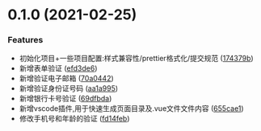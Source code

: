 # 0.1.0 (2021-02-25)


### Features

* 初始化项目+一些项目配置:样式兼容性/prettier格式化/提交规范 ([174379b](https://github.com/cytool/vue-template/commit/174379bb843b8f81c033f48d5910aaf3ddd745fd))
* 新增表单验证 ([efd3de6](https://github.com/cytool/vue-template/commit/efd3de654f9d11a038101f7b87fb28f57031f4a1))
* 新增验证电子邮箱 ([70a0442](https://github.com/cytool/vue-template/commit/70a04426c01efaee1cb820e2c530ab5cf19f9ec9))
* 新增验证身份证号码 ([aa1a995](https://github.com/cytool/vue-template/commit/aa1a995a6377c843cfd01cae32b4543332e402c9))
* 新增银行卡号验证 ([69dfbda](https://github.com/cytool/vue-template/commit/69dfbda92d6df58cc5f4c18b945e9e9c750b178a))
* 新增vscode插件,用于快速生成页面目录及.vue文件文件内容 ([655cae1](https://github.com/cytool/vue-template/commit/655cae1bdf8e0ab9940577ff52c82242d212f36a))
* 修改手机号和年龄的验证 ([fd14feb](https://github.com/cytool/vue-template/commit/fd14feb85a475c30f9a11ff2bad64f90919fdad4))




